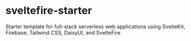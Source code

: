# sveltefire-starter
Starter template for full-stack serverless web applications using SvelteKit, Firebase, Tailwind CSS, DaisyUI, and SvelteFire
